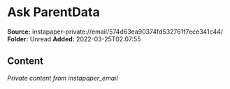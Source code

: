 # Ask ParentData

**Source:** instapaper-private://email/574d63ea90374fd532761f7ece341c44/
**Folder:** Unread
**Added:** 2022-03-25T02:07:55




## Content
*Private content from instapaper_email*
